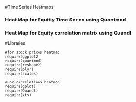 #Time Series Heatmaps

<h3> Heat Map for Equitiy Time Series using Quantmod </h3>
<h3>Heat Map for Equity correlation matrix using Quandl</h3>


#Libraries

```{r}
#for stock prices heatmap
require(ggplot2)
require(quantmod)
require(reshape2)
require(plyr)
require(scales)
```

```{r}
#For correlations heatmap
require(gplot)
require(Quandl)
require(xts)
```
